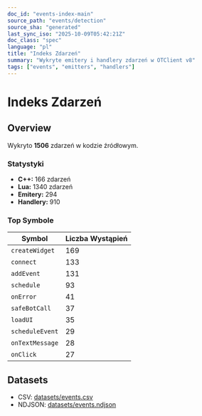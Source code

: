 ```yaml
---
doc_id: "events-index-main"
source_path: "events/detection"
source_sha: "generated"
last_sync_iso: "2025-10-09T05:42:21Z"
doc_class: "spec"
language: "pl"
title: "Indeks Zdarzeń"
summary: "Wykryte emitery i handlery zdarzeń w OTClient v8"
tags: ["events", "emitters", "handlers"]
---
```


# Indeks Zdarzeń

## Overview

Wykryto **1506** zdarzeń w kodzie źródłowym.

### Statystyki

- **C++:** 166 zdarzeń
- **Lua:** 1340 zdarzeń
- **Emitery:** 294
- **Handlery:** 910

### Top Symbole

| Symbol | Liczba Wystąpień |
|--------|------------------|
| `createWidget` | 169 |
| `connect` | 133 |
| `addEvent` | 131 |
| `schedule` | 93 |
| `onError` | 41 |
| `safeBotCall` | 37 |
| `loadUI` | 35 |
| `scheduleEvent` | 29 |
| `onTextMessage` | 28 |
| `onClick` | 27 |

## Datasets

- CSV: [datasets/events.csv](../datasets/events.csv)
- NDJSON: [datasets/events.ndjson](../datasets/events.ndjson)
